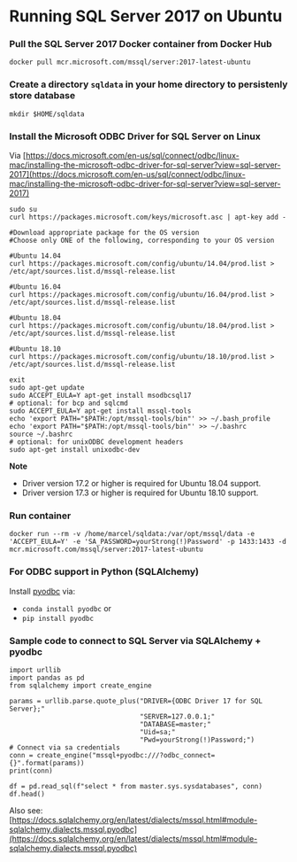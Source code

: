 # Running SQL Server 2017 on Ubuntu

### Pull the SQL Server 2017 Docker container from Docker Hub
`docker pull mcr.microsoft.com/mssql/server:2017-latest-ubuntu`

### Create a directory `sqldata` in your home directory to persistenly store database
`mkdir $HOME/sqldata`

### Install the Microsoft ODBC Driver for SQL Server on Linux
Via [https://docs.microsoft.com/en-us/sql/connect/odbc/linux-mac/installing-the-microsoft-odbc-driver-for-sql-server?view=sql-server-2017](https://docs.microsoft.com/en-us/sql/connect/odbc/linux-mac/installing-the-microsoft-odbc-driver-for-sql-server?view=sql-server-2017)<br>
```
sudo su 
curl https://packages.microsoft.com/keys/microsoft.asc | apt-key add -

#Download appropriate package for the OS version
#Choose only ONE of the following, corresponding to your OS version

#Ubuntu 14.04
curl https://packages.microsoft.com/config/ubuntu/14.04/prod.list > /etc/apt/sources.list.d/mssql-release.list

#Ubuntu 16.04
curl https://packages.microsoft.com/config/ubuntu/16.04/prod.list > /etc/apt/sources.list.d/mssql-release.list

#Ubuntu 18.04
curl https://packages.microsoft.com/config/ubuntu/18.04/prod.list > /etc/apt/sources.list.d/mssql-release.list

#Ubuntu 18.10
curl https://packages.microsoft.com/config/ubuntu/18.10/prod.list > /etc/apt/sources.list.d/mssql-release.list

exit
sudo apt-get update
sudo ACCEPT_EULA=Y apt-get install msodbcsql17
# optional: for bcp and sqlcmd
sudo ACCEPT_EULA=Y apt-get install mssql-tools
echo 'export PATH="$PATH:/opt/mssql-tools/bin"' >> ~/.bash_profile
echo 'export PATH="$PATH:/opt/mssql-tools/bin"' >> ~/.bashrc
source ~/.bashrc
# optional: for unixODBC development headers
sudo apt-get install unixodbc-dev
```

**Note**

* Driver version 17.2 or higher is required for Ubuntu 18.04 support.
* Driver version 17.3 or higher is required for Ubuntu 18.10 support.

### Run container
`docker run --rm -v /home/marcel/sqldata:/var/opt/mssql/data -e 'ACCEPT_EULA=Y' -e 'SA_PASSWORD=yourStrong(!)Password' -p 1433:1433 -d mcr.microsoft.com/mssql/server:2017-latest-ubuntu`

### For ODBC support in Python (SQLAlchemy)
Install [pyodbc](https://github.com/mkleehammer/pyodbc) via:
* `conda install pyodbc` or
* `pip install pyodbc`

### Sample code to connect to SQL Server via SQLAlchemy + pyodbc
```
import urllib
import pandas as pd
from sqlalchemy import create_engine

params = urllib.parse.quote_plus("DRIVER={ODBC Driver 17 for SQL Server};"
                                 "SERVER=127.0.0.1;"
                                 "DATABASE=master;"
                                 "Uid=sa;"
                                 "Pwd=yourStrong(!)Password;")
# Connect via sa credentials
conn = create_engine("mssql+pyodbc:///?odbc_connect={}".format(params))
print(conn)

df = pd.read_sql(f"select * from master.sys.sysdatabases", conn)
df.head()
```
Also see: [https://docs.sqlalchemy.org/en/latest/dialects/mssql.html#module-sqlalchemy.dialects.mssql.pyodbc](https://docs.sqlalchemy.org/en/latest/dialects/mssql.html#module-sqlalchemy.dialects.mssql.pyodbc)
